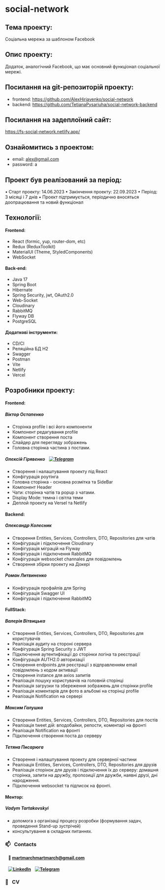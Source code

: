 # social-network

## Тема проекту:

Соціальна мережа за шаблоном Facebook

## Опис проекту:

Додаток, аналогічний Facebook, що має основний функціонал соціальної мережі.

## Посилання на git-репозиторій проекту:

-   frontend: https://github.com/AlexHiriavenko/social-network
-   backend: https://github.com/TetianaPysariuha/social-network-backend

## Посилання на задеплоїний сайт:

https://fs-social-network.netlify.app/

## Ознайомитись з проектом:

-   email: alex@gmail.com
-   password: a

## Проект був реалізований за період:

• Старт проекту: 14.06.2023
• Закінчення проекту: 22.09.2023
• Період: 3 місяці і 7 днів
• Проект підтримується, періодично вносяться доопрацювання та новий функціонал

## Технології:

#### Frontend:

-   React (formic, yup, router-dom, etc)
-   Redux (ReduxToolkit)
-   MaterialUI (Theme, StyledComponents)
-   WebSocket

#### Back-end:

-   Java 17
-   Spring Boot
-   Hibernate
-   Spring Security, jwt, OAuth2.0
-   Web-Socket
-   Cloudinary
-   RabbitMQ
-   Flyway DB
-   PostgreSQL

#### Додаткові інструменти:

-   CD/CI
-   Реляційна БД H2
-   Swagger
-   Postman
-   Vite
-   Netlify
-   Vercel

## Розробники проекту:

#### Frontend:

##### Віктор Остапенко

-   Сторінка profile і всі його компоненти
-   Компонент редагування profile
-   Компонент створення поста
-   Слайдер для перегляду зображень
-   Головна сторінка частина з постами.

##### Олексій Гірявенко &nbsp;&nbsp; [![Telegram](https://img.shields.io/badge/-Telegram-333333?style=flat&logo=telegram)](https://t.me/Alleexxeeyy)

-   Створення і налаштування проекту під React
-   Конфігурація роутінга
-   Головна сторінка - основна розмітка та SideBar
-   Компонент Header
-   Чати: сторінка чатів та popup з чатами.
-   Display Mode: темна і світла теми
-   Деплой проекту на Versel та Netlify

#### Backend:

##### Олександр Колесник

-   Створення Entities, Services, Controllers, DTO, Repositories для чатів
-   Конфігурація і підключення Cloudinary
-   Конфігурація міграцій на Flyway
-   Конфігурація і підключення RabbitMQ
-   Конфігурація websocket channales для повідомлень
-   Створення збірки проекту на Докері

##### Роман Литвиненко

-   Конфігурація профайлів для Spring
-   Конфігурація Swagger UI
-   Конфігурація і підключення RabbitMQ

#### FullStack:

##### Валерія Вітвицька

-   Створення Entities, Services, Controllers, DTO, Repositories для користувачів
-   Реалізація аудиту на стороні сервера
-   Конфігурація Spring Security з JWT
-   Підключення аутентифікації до сторінки логіна та реєстрації
-   Конфігурація AUTH2.0 авторизації
-   Створення endpoints для реєстрації з відправленням email повідомлень з кодом активації
-   Створення instance для axios запитів
-   Реалізація пошуку користувачів на головній сторінці
-   Реалізація загрузки та збереження зображень для сторінки profile
-   Реалізація коментарів для фото в альбомі на сторінці profile
-   Реалізація Notification на сервері

##### Максим Галушка

-   Створення Entities, Services, Controllers, DTO, Repositories для постів
-   Реалізація tweet дій: вподобайки, репости, коментарі на фронті
-   Реалізація Notification на фронті
-   Підключення створення поста до серверу

##### Тетяна Писарюга

-   Створення і налаштування проекту для серверної частини
-   Реалізація Entities, Services, Controllers, DTO, Repositories для друзів
-   Реалізація сторінок для друзів і підключення їх до серверу: домашня сторінка, запити на дружбу, пропозиції для дружби, наявні друзі, дні народження.
-   Підключення websocket та підписок на фронті.

#### Ментор:

##### Vadym Tartakovskyi

-   допомога з організацї процесу розробки (формування задач, проведення Stand-up зустрічей)
-   консультування в складних питаннях.

<h3> 📫 &nbsp; Contacts</h3>

#### &nbsp;&nbsp; &#128232; martmarchmartmarch@gmail.com

#### &nbsp;&nbsp; [![LinkedIn](https://img.shields.io/badge/-LinkedIn-333333?style=flat&logo=linkedin)](https://www.linkedin.com/in/oleksii-hiriavenko//) &nbsp;&nbsp; [![Telegram](https://img.shields.io/badge/-Telegram-333333?style=flat&logo=telegram)](https://t.me/Alleexxeeyy)

 <h3> 📃 &nbsp; CV</h3>
